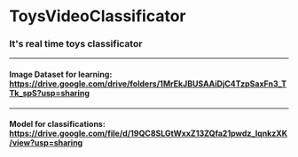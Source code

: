 # ToysVideoClassificator
### It's real time toys classificator
____
#### Image Dataset for learning: https://drive.google.com/drive/folders/1MrEkJBUSAAiDjC4TzpSaxFn3_TTk_spS?usp=sharing
____
#### Model for classifications: https://drive.google.com/file/d/19QC8SLGtWxxZ13ZQfa21pwdz_lqnkzXK/view?usp=sharing
